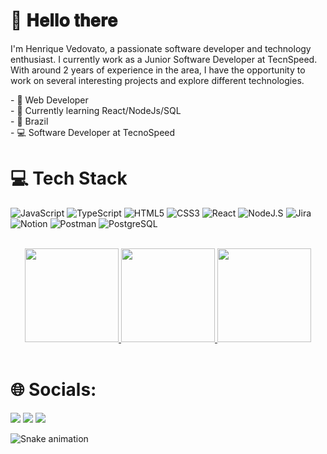 # 👋 𝐇𝐞𝐥𝐥𝐨 𝐭𝐡𝐞𝐫𝐞

I'm Henrique Vedovato, a passionate software developer and technology enthusiast. I currently work as a Junior Software Developer at TecnSpeed.
With around 2 years of experience in the area, I have the opportunity to work on several interesting projects and explore different technologies.

 <div>- 🤖 Web Developer </div>
 <div>- 🌱 Currently learning React/NodeJs/SQL </div>
 <div>- 🚩 Brazil </div>
 <div>- 💻 Software Developer at TecnoSpeed
 
 # 💻 Tech Stack
 ![JavaScript](https://img.shields.io/badge/JavaScript-F7DF1E?style=for-the-badge&logo=javascript&logoColor=black) 
 ![TypeScript](https://img.shields.io/badge/TypeScript-007ACC?style=for-the-badge&logo=typescript&logoColor=white)
 ![HTML5](https://img.shields.io/badge/html5-%23E34F26.svg?style=for-the-badge&logo=html5&logoColor=white) 
 ![CSS3](https://img.shields.io/badge/css3-%231572B6.svg?style=for-the-badge&logo=css3&logoColor=white) 
 ![React](https://img.shields.io/badge/react-%2320232a.svg?style=for-the-badge&logo=react&logoColor=%2361DAFB)
 ![NodeJ.S](https://img.shields.io/badge/Node.js-43853D?style=for-the-badge&logo=node.js&logoColor=white) 
 ![Jira](https://img.shields.io/badge/jira-%230A0FFF.svg?style=for-the-badge&logo=jira&logoColor=white) 
 ![Notion](https://img.shields.io/badge/Notion-%23000000.svg?style=for-the-badge&logo=notion&logoColor=white) 
 ![Postman](https://img.shields.io/badge/Postman-FF6C37?style=for-the-badge&logo=postman&logoColor=white) 
 ![PostgreSQL](https://img.shields.io/badge/PostgreSQL-316192?style=for-the-badge&logo=postgresql&logoColor=white)

</div>
<br>

<div align="center">
  <a href="https://github.com/VedovatoHenrique">
  <img height="150em" src="https://github-readme-stats.vercel.app/api?username=VedovatoHenrique&show_icons=false&theme=algolia&include_all_commits=true&count_private=true"/>
   <img height="150em" src="https://github-readme-stats.vercel.app/api/top-langs/?username=VedovatoHenrique&layout=compact&langs_count=7&theme=algolia"/>
   <img height="150em" src="http://github-readme-streak-stats.herokuapp.com?user=VedovatoHenrique&date_format=M%20j%5B%2C%20Y%5D&border=FFFFFF&background=050F2C&currStreakNum=FFFB00&sideNums=FFFFFF&ring=00D1DD&fire=D8FF00&currStreakLabel=FFFFFF&sideLabels=FFFFFF&dates=00D1DD"/>
  </a>
 </div>

<br>

<div>

 # 🌐 Socials:
 
  <a href = "mailto:henriquevedovato97@gmail.com"><img src="https://img.shields.io/badge/-Gmail-%23333?style=for-the-badge&logo=gmail&logoColor=white" target="_blank"></a>
  <a href="https://www.linkedin.com/in/henrique-felipe-vedovato-2bb209215/" target="_blank"><img src="https://img.shields.io/badge/-LinkedIn-%230077B5?style=for-the-badge&logo=linkedin&logoColor=white" target="_blank"></a>
   <a href="https://www.instagram.com/henriquevedovatto/" target="_blank"><img src="https://img.shields.io/badge/-Instagram-%23E4405F?style=for-the-badge&logo=instagram&logoColor=white" target="_blank"></a>

  
</div>


  ![Snake animation](https://github.com/wasleyfps/wasleyfps/blob/output/github-contribution-grid-snake-dark.svg)
  
 
 ##
